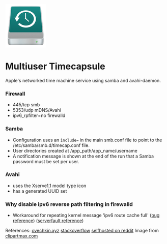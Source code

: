 ![timecapsule icon](readme.png)

# Multiuser Timecapsule

Apple's networked time machine service using samba and avahi-daemon.

### Firewall
* 445/tcp smb
* 5353/udp mDNS/Avahi
* ipv6_rpfilter=no firewalld

### Samba
* Configuration uses an `include=` in the main smb.conf file to point to the /etc/samba/smb.d/timecap.conf file.
* User directories created at /app_path/app_name/username
* A notification message is shown at the end of the run that a Samba password must be set per user.

### Avahi
* uses the Xserve1,1 model type icon
* has a generated UUID set

### Why disable ipv6 reverse path filtering in firewalld
* Workaround for repeating kernel message 'ipv6 route cache full' ([bug reference][301]) ([serverfault reference][302])


References:
[ovechkin.xyz][303]
[stackoverflow][304]
[selfhosted on reddit][306]
Image from [clipartmax.com][305] 

[301]: https://bugzilla.redhat.com/show_bug.cgi?id=1813691
[302]: https://serverfault.com/questions/902161/linux-host-randomly-stops-answering-ipv6-neighbor-solicitation-requests/907895#907895

[303]: https://ovechkin.xyz/blog/2021-12-13-using-raspberry-pi-for-time-machine
[304]: https://stackoverflow.com/questions/44762488/non-interactive-samba-user-creation-via-ansible

[305]: https://www.clipartmax.com/png/small/265-2655317_time-machine-drive-mac-hard-drive-icon.png
[306]: https://www.reddit.com/r/selfhosted/comments/83vn3p/howto_make_time_machine_backups_on_a_samba
